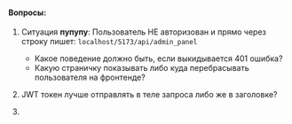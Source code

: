 #### Вопросы:

1. Ситуация **пупупу**: Пользователь НЕ авторизован и прямо через строку пишет:
    ```localhost/5173/api/admin_panel```
   - Какое поведение должно быть, если выкидывается 401 ошибка? 
   - Какую страничку показывать либо куда перебрасывать пользователя на фронтенде?

2. JWT токен лучше отправлять в теле запроса либо же в заголовке?

3. 